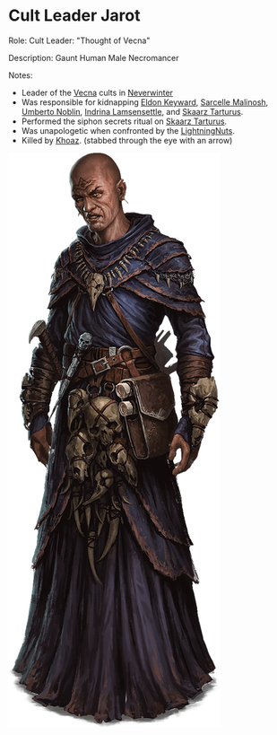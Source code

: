 # Cult Leader Jarot
Role: Cult Leader: "Thought of Vecna"

Description: Gaunt Human Male Necromancer

Notes:
- Leader of the [Vecna](<../Vecna.html>) cults in [Neverwinter](<../../LOCATIONS/Material Plane/Faerun/Neverwinter.html>)
- Was responsible for kidnapping [Eldon Keyward](<./Eldon Keyward.html>), [Sarcelle Malinosh](<./Sarcelle Malinosh.html>), [Umberto Noblin](<./Umberto Noblin.html>), [Indrina Lamsensettle](<./Indrina Lamsensettle.html>), and [Skaarz Tarturus](<../Skaarz Tarturus.html>).
- Performed the siphon secrets ritual on [Skaarz Tarturus](<../Skaarz Tarturus.html>).
- Was unapologetic when confronted by the [LightningNuts](<../../PC's/LightningNuts.html>).
- Killed by [Khoaz](<../../PC's/Khoaz.html>). (stabbed through the eye with an arrow)


![10 - Jerot Galgin](<../../IMAGES/10 - Jerot Galgin.png>)